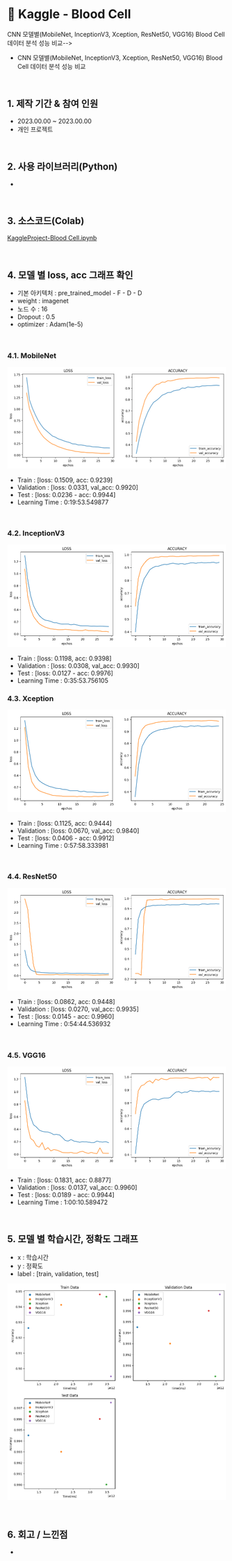 # :pushpin: Kaggle - Blood Cell
<!-->CNN 모델별(MobileNet, InceptionV3, Xception, ResNet50, VGG16) Blood Cell 데이터 분석 성능 비교-->
- CNN 모델별(MobileNet, InceptionV3, Xception, ResNet50, VGG16) Blood Cell 데이터 분석 성능 비교

</br>

## 1. 제작 기간 & 참여 인원
- 2023.00.00 ~ 2023.00.00
- 개인 프로젝트

</br>

## 2. 사용 라이브러리(Python)
  - 

</br>

## 3. 소스코드(Colab)
[KaggleProject-Blood Cell.ipynb](https://colab.research.google.com/drive/18BXx_fb77k9KbYsv_bVidVf9FhbqK2KA#scrollTo=f2XiUpwDXhNq)
<!--![](https://zuminternet.github.io/images/portal/post/2019-04-22-ZUM-Pilot-integer/final_erd.png)-->

</br>

## 4. 모델 별 loss, acc 그래프 확인
- 기본 아키텍처 : pre_trained_model - F - D - D
- weight : imagenet
- 노드 수 : 16
- Dropout : 0.5
- optimizer : Adam(1e-5)

</br>

### 4.1. MobileNet
![](./graph/MobileNet_loss_acc_graph.png)
- Train : [loss: 0.1509, acc: 0.9239]
- Validation : [loss: 0.0331, val_acc: 0.9920]
- Test : [loss: 0.0236 - acc: 0.9944]
- Learning Time :  0:19:53.549877

</br>

### 4.2. InceptionV3
![](./graph/InceptionV3_loss_acc_graph.png)
- Train : [loss: 0.1198, acc: 0.9398]
- Validation : [loss: 0.0308, val_acc: 0.9930]
- Test : [loss: 0.0127 - acc: 0.9976]
- Learning Time :  0:35:53.756105

### 4.3. Xception
![](./graph/Xception_loss_acc_graph.png)
- Train : [loss: 0.1125, acc: 0.9444]
- Validation : [loss: 0.0670, val_acc: 0.9840]
- Test : [loss: 0.0406 - acc: 0.9912]
- Learning Time :  0:57:58.333981

</br>

### 4.4. ResNet50
![](./graph/ResNet50_loss_acc_graph.png)
- Train : [loss: 0.0862, acc: 0.9448]
- Validation : [loss: 0.0270, val_acc: 0.9935]
- Test : [loss: 0.0145 - acc: 0.9960]
- Learning Time :  0:54:44.536932

</br>

### 4.5. VGG16
![](./graph/VGG16_loss_acc_graph.png)
- Train : [loss: 0.1831, acc: 0.8877]
- Validation : [loss: 0.0137, val_acc: 0.9960]
- Test : [loss: 0.0189 - acc: 0.9944]
- Learning Time :  1:00:10.589472

</br>

## 5. 모델 별 학습시간, 정확도 그래프
- x : 학습시간
- y : 정확도
- label : [train, validation, test]

![](./graph/compared_model_graph.png)

</br>

## 6. 회고 / 느낀점
-

</br>
